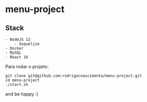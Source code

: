 # menu-project

## Stack
    - NodeJS 12
        - Sequelize
    - Docker
    - MySQL
    - React 16

Para rodar o projeto:
```
git clone git@github.com:rodrigocnascimento/menu-project.git 
cd menu-project 
./start.sh
```

and be happy :)